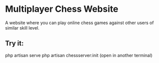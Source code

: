 # Multiplayer Chess Website

A website where you can play online chess games against other users of similar skill level.

## Try it:
php artisan serve
php artisan chessserver:init (open in another terminal)